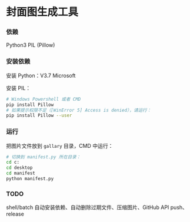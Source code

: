 封面图生成工具
===

### 依赖
Python3
PIL (Pillow)

### 安装依赖
安装 Python：V3.7 Microsoft

安装 PIL：

```bash
# Windows Powershell 或者 CMD
pip install Pillow
# 如果提示权限不足（[WinError 5] Access is denied），请运行：
pip install Pillow --user
```

### 运行
把图片文件放到 `gallary` 目录，CMD 中运行：

```bash
# 切换到 manifest.py 所在目录：
cd c:
cd desktop
cd manifest
python manifest.py
```

### TODO
shell/batch 自动安装依赖、自动删除过期文件、压缩图片、GitHub API push、release